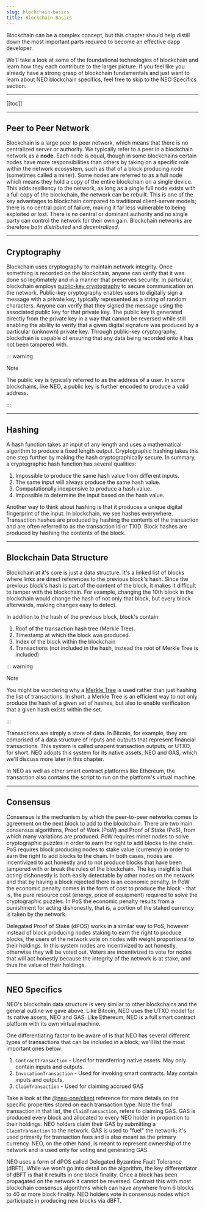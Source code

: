 ```yaml
---
slug: blockchain-basics
title: Blockchain Basics
---
```

Blockchain can be a complex concept, but this chapter should help distill down the most important parts required to become an effective dapp developer.

We'll take a look at some of the foundational technologies of blockchain and learn how they each contribute to the larger picture. If you feel like you already have a strong grasp of blockchain fundamentals and just want to learn about NEO blockchain specifics, feel free to skip to the NEO Specifics section.

---

[[toc]]

---

## Peer to Peer Network

Blockchain is a large peer to peer network, which means that there is no centralized server or authority. We typically refer to a peer in a blockchain network as a **node**. Each node is equal, though in some blockchains certain nodes have more responsibilities than others by taking on a specific role within the network ecosystem, such as that of a block producing node (sometimes called a miner). Some nodes are referred to as a full node which means they hold a copy of the entire blockchain on a single device. This adds resiliency to the network, as long as a single full node exists with a full copy of the blockchain, the network can be rebuilt. This is one of the key advantages to blockchain compared to traditional client-server models; there is no central point of failure, making it far less vulnerable to being exploited or lost. There is no central or dominant authority and no single party can control the network for their own gain. Blockchain networks are therefore both *distributed* and *decentralized*.

---

## Cryptography

Blockchain uses cryptography to maintain network integrity. Once something is recorded on the blockchain, anyone can verify that it was done so legitimately and in a manner that preserves security. In particular, blockchain employs [public-key cryptography](https://en.wikipedia.org/wiki/Public-key_cryptography) to secure communication on the network. Public-key cryptography enables users to digitally sign a message with a private key, typically represented as a string of random characters. Anyone can verify that they signed the message using the associated public key for that private key. The public key is generated directly from the private key in a way that cannot be reversed while still enabling the ability to verify that a given digital signature was produced by a particular (unknown) private key. Through public-key cryptography, blockchain is capable of ensuring that any data being recorded onto it has not been tampered with.

::: warning

Note

The public key is typically referred to as the address of a user. In some blockchains, like NEO, a public key is further encoded to produce a valid address.

:::

---

## Hashing

A hash function takes an input of any length and uses a mathematical algorithm to produce a fixed length output. Cryptographic hashing takes this one step further by making the hash cryptographically secure. In summary, a cryptographic hash function has several qualities:

  1. Impossible to produce the same hash value from different inputs.
  2. The same input will always produce the same hash value.
  3. Computationally inexpensive to produce a hash value.
  4. Impossible to determine the input based on the hash value.

Another way to think about hashing is that it produces a unique digital fingerprint of the input. In blockchain, we see hashes everywhere. Transaction hashes are produced by hashing the contents of the transaction and are often referred to as the transaction id or TXID. Block hashes are produced by hashing the contents of the block.

---

## Blockchain Data Structure

Blockchain at it's core is just a data structure. It's a linked list of blocks where links are direct references to the previous block's hash. Since the previous block's hash is part of the content of the block, it makes it difficult to tamper with the blockchain. For example, changing the 10th block in the blockchain would change the hash of not only that block, but every block afterwards, making changes easy to detect.

In addition to the hash of the previous block, block's contain:

  1. Roof of the transaction hash tree (Merkle Tree).
  2. Timestamp at which the block was produced.
  3. Index of the block within the blockchain
  4. Transactions (not included in the hash, instead the root of Merkle Tree is included)

::: warning

Note

You might be wondering why a [Merkle Tree](https://en.wikipedia.org/wiki/Merkle_tree) is used rather than just hashing the list of transactions. In short, a Merkle Tree is an efficient way to not only produce the hash of a given set of hashes, but also to enable verification that a given hash exists within the set.

:::

Transactions are simply a store of data. In Bitcoin, for example, they are comprised of a data structure of inputs and outputs that represent financial transactions. This system is called unspent transaction outputs, or UTXO, for short. NEO adopts this system for its native assets, NEO and GAS, which we'll discuss more later in this chapter.

In NEO as well as other smart contract platforms like Ethereum, the transaction also contains the script to run on the platform's virtual machine.

---

## Consensus

Consensus is the mechanism by which the peer-to-peer networks comes to agreement on the next block to add to the blockchain. There are two main consensus algorithms, Proof of Work (PoW) and Proof of Stake (PoS), from which many variations are produced. PoW requires miner nodes to solve cryptographic puzzles in order to earn the right to add blocks to the chain. PoS requires block producing nodes to stake value (currency) in order to earn the right to add blocks to the chain. In both cases, nodes are incentivized to act honestly and to not produce blocks that have been tampered with or break the rules of the blockchain. The key insight is that acting dishonestly is both easily detectable by other nodes on the network and that by having a block rejected there is an economic penalty. In PoW the economic penalty comes in the form of cost to produce the block - that is, the pure resource cost (energy, price of equipment) required to solve the cryptographic puzzles. In PoS the economic penalty results from a punishment for acting dishonestly, that is, a portion of the staked currency is taken by the network.

Delegated Proof of Stake (dPOS) works in a similar way to PoS, however instead of block producing nodes staking to earn the right to produce blocks, the users of the network vote on nodes with weight proportional to their holdings. In this system nodes are incentivized to act honestly, otherwise they will be voted out. Voters are incentivized to vote for nodes that will act honestly because the integrity of the network is at stake, and thus the value of their holdings.

---

## NEO Specifics

NEO's blockchain data structure is very similar to other blockchains and the general outline we gave above. Like Bitcoin, NEO uses the UTXO model for its native assets, NEO and GAS. Like Ethereum, NEO is a full smart contract platform with its own virtual machine.

One differentiating factor to be aware of is that NEO has several different types of transactions that can be included in a block; we'll list the most important ones below:

  1. `ContractTransaction` - Used for transferring native assets. May only contain inputs and outputs.
  2. `InvocationTransaction` - Used for invoking smart contracts. May contain inputs and outputs.
  3. `ClaimTransaction` - Used for claiming accrued GAS

Take a look at the [@neo-one/client](/docs/client) reference for more details on the specific properties stored on each transaction type. Note the final transaction in that list, the `ClaimTransaction`, refers to claiming GAS. GAS is produced every block and allocated to every NEO holder in proportion to their holdings. NEO holders claim their GAS by submitting a `ClaimTransaction` to the network. GAS is used to "fuel" the network; it's used primarily for transaction fees and is also meant as the primary currency. NEO, on the other hand, is meant to represent ownership of the network and is used only for voting and generating GAS.

NEO uses a form of dPOS called Delegated Byzantine Fault Tolerance (dBFT). While we won't go into detail on the algorithm, the key differentiator of dBFT is that it results in one block finality. Once a block has been propagated on the network it cannot be reversed. Contrast this with most blockchain consensus algorithms which can have anywhere from 6 blocks to 40 or more block finality. NEO holders vote in consensus nodes which participate in producing new blocks via dBFT.
